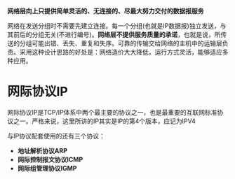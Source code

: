 **网络层向上只提供简单灵活的、无连接的、尽最大努力交付的数据报服务**

网络在发送分组时不需要先建立连接。每一个分组(也就是IP数据报)独立发送，与其前后的分组无关(不进行编号)。**网络层不提供服务质量的承诺**，也就是说，所传送的分组可能出错、丢失、重复和失序。可靠的传输交给网络的主机中的运输层负责。采用这种设计思路的好处是：网络造价大大降低，运行方式灵活，能够适应多种应用。

# 网际协议IP

网际协议IP是TCP/IP体系中两个最主要的协议之一，也是最重要的互联网标准协议之一。严格来说，这里所讲的IP其实是IP的第4个版本，应记为IPV4

与IP协议配套使用的还有三个协议：

* **地址解析协议ARP**
* **网际控制报文协议ICMP**
* **网际组管理协议IGMP**

